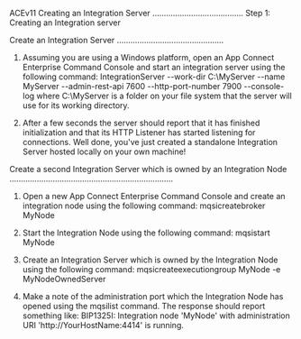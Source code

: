 ACEv11 Creating an Integration Server
........................................
Step 1: Creating an Integration server

Create an Integration Server 
...............................................
1. Assuming you are using a Windows platform, open an App Connect Enterprise Command Console and start an integration server using the following command:
IntegrationServer --work-dir C:\MyServer --name MyServer --admin-rest-api 7600 --http-port-number 7900 --console-log 
where C:\MyServer is a folder on your file system that the server will use for its working directory. 

2. After a few seconds the server should report that it has finished initialization and that its HTTP Listener has started listening for connections. Well done, you've just created a standalone Integration Server hosted locally on your own machine! 

Create a second Integration Server which is owned by an Integration Node 
........................................................................
1. Open a new App Connect Enterprise Command Console and create an integration node using the following command:
mqsicreatebroker MyNode 

2. Start the Integration Node using the following command:
mqsistart MyNode

3. Create an Integration Server which is owned by the Integration Node using the following command:
mqsicreateexecutiongroup MyNode -e MyNodeOwnedServer

4. Make a note of the administration port which the Integration Node has opened using the mqsilist command.
The response should report something like:
BIP1325I: Integration node 'MyNode' with administration URI 'http://YourHostName:4414' is running.
